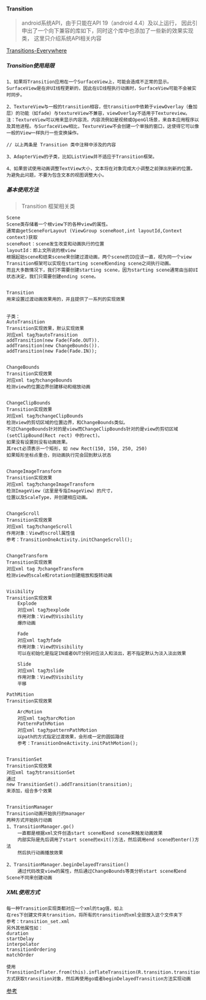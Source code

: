 #### Transition

> android系统API，由于只能在API 19（android 4.4）及以上运行，
> 因此引申出了一个向下兼容的库如下，同时这个库中也添加了一些新的效果实现类，
> 这里只介绍系统API相关内容

[Transitions-Everywhere](https://github.com/andkulikov/Transitions-Everywhere)

##### Transition使用局限

    1、如果将Transition应用在一个SurfaceView上，可能会造成不正常的显示。SurfaceView是在非UI线程更新的，因此在UI线程执行动画时，SurfaceView可能不会被实时同步。

    2、TextureView与一般的transition相容，但transition中依赖于viewOverlay（叠加层）的功能（如fade）与textureView不兼容，viewOverlay不适用于Textureview。
    注：TextureView可以用来显示内容流，内容流例如是视频或OpenGl场景，来自本应用程序以及其他进程。与SurfaceView相比，TextureView不会创建一个单独的窗口，这使得它可以像一般的View一样执行一些变换操作。

    // 以上两条是 Transition 类中注释中涉及的内容

    3、AdapterView的子类，比如ListView并不适应于Transition框架。

    4、如果尝试使用动画调整TextView大小，文本将在对象完成大小调整之前弹出到新的位置。为避免此问题，不要为包含文本的视图调整大小。



##### 基本使用方法

> Transition 框架相关类

    Scene
    Scene类存储着一个根view下的各种view的属性。
    通常由getSceneForLayout (ViewGroup sceneRoot,int layoutId,Context context)获取
    sceneRoot：scene发生改变和动画执行的位置
    layoutId：即上文所说的根view
    根据起始scene和结束scene来创建过渡动画，两个scene的ID应该一直，视为同一个view
    Transition框架可以实现在starting scene和ending scene之间执行动画。
    而且大多数情况下，我们不需要创建starting scene，因为starting scene通常由当前UI状态决定，我们只需要创建ending scene。


    Transition
    用来设置过渡动画效果用的，并且提供了一系列的实现效果


    子类：
    AutoTransition
    Transition实现效果，默认实现效果
    对应xml tag为autoTransition
    addTransition(new Fade(Fade.OUT)).
    addTransition(new ChangeBounds()).
    addTransition(new Fade(Fade.IN));


    ChangeBounds
    Transition实现效果
    对应xml tag为changeBounds
    检测view的位置边界创建移动和缩放动画


    ChangeClipBounds
    Transition实现效果
    对应xml tag为changeClipBounds
    检测view的剪切区域的位置边界，和ChangeBounds类似。
    不过ChangeBounds针对的是view而ChangeClipBounds针对的是view的剪切区域(setClipBound(Rect rect) 中的rect)。
    如果没有设置则没有动画效果。
    其rect必须表示一个矩形，如 new Rect(150, 150, 250, 250)
    如果矩形坐标点重合，则动画执行完会回到默认状态


    ChangeImageTransform
    Transition实现效果
    对应xml tag为changeImageTransform
    检测ImageView（这里是专指ImageView）的尺寸，
    位置以及ScaleType，并创建相应动画。


    ChangeScroll
    Transition实现效果
    对应xml tag为changeScroll
    作用对象：View的scroll属性值
    参考：TransitionOneActivity.initChangeScroll();


    ChangeTransform
    Transition实现效果
    对应xml tag 为changeTransform
    检测view的scale和rotation创建缩放和旋转动画


    Visibility
    Transition实现效果
        Explode
        对应xml tag为explode
        作用对象：View的Visibility
        爆炸动画

        Fade
        对应xml tag为fade
        作用对象：View的Visibility
        可以在初始化是指定IN或者OUT分别对应淡入和淡出，若不指定默认为淡入淡出效果

        Slide
        对应xml tag为slide
        作用对象：View的Visibility
        平移

    PathMition
    Transition实现效果

        ArcMotion
        对应xml tag为arcMotion
        PatternPathMotion
        对应xml tag为patternPathMotion
        以path的方式指定过渡效果，会形成一定的圆弧路径
        参考：TransitionOneActivity.initPathMotion();


    TransitionSet
    Transition实现效果
    对应xml tag为transitionSet
    通过
    new TransitionSet().addTransition(transition);
    来添加，组合多个效果


    TransitionManager
    Transition动画开始执行的manager
    两种方式开始执行动画
    1、TransitionManager.go()
        一直都是根据xml文件创造start scene和end scene来触发动画效果
        内部实际是先后调用了start scene的exit()方法，然后调用end scene的enter()方法
        然后执行动画播放效果

    2、TransitionManager.beginDelayedTransition()
        通过代码改变view的属性，然后通过ChangeBounds等类分析start scene和end Scene不同来创建动画


##### XML使用方式

    每一种Transition实现类都对应一个xml的tag值，如上
    在res下创建文件夹transition，将所有的transition的xml全部放入这个文件夹下
    参考：transition_set.xml
    另外其他属性如：
    duration
    startDelay
    interpolator
    transitionOrdering
    matchOrder

    使用
    TransitionInflater.from(this).inflateTransition(R.transition.transition_set);
    方式获取transition对象，然后再使用go或者beginDelayedTransition方法实现动画



[参考](https://www.jianshu.com/p/e497123652b5)

